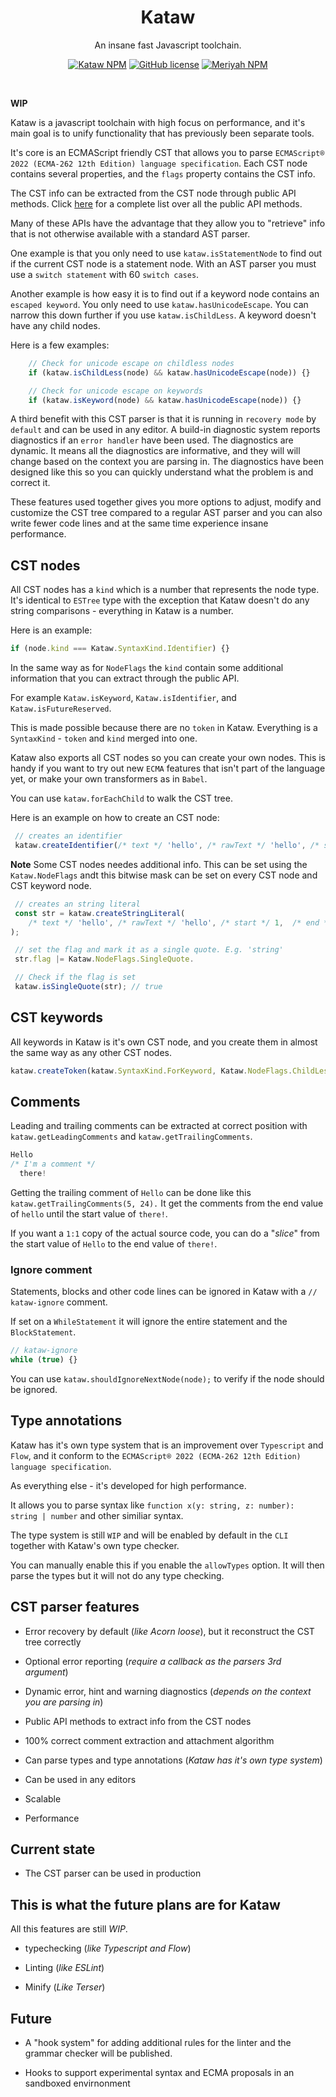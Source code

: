 <h1 align="center">Kataw</h1>

<p align="center"> An insane fast Javascript toolchain.</p>

<p align="center">
<a href="https://www.npmjs.com/package/kataw"><img src="https://img.shields.io/npm/v/kataw.svg?style=flat-square" alt="Kataw NPM"/></a>
<a href="https://lgtm.com/projects/g/kataw/kataw/context:javascript"><img src="https://img.shields.io/lgtm/grade/javascript/g/kataw/kataw.svg?logo=lgtm&logoWidth=18" alt="GitHub license" /></a>
<a href="https://github.com/kataw/kataw"><img src="https://img.shields.io/badge/code_style-kataw-ff69b4.svg?style=flat-square" alt="Meriyah NPM"/></a>
</p>
<br>

**WIP**

Kataw is a javascript toolchain with high focus on performance, and it's main goal is to unify functionality that has previously been separate tools.

It's core is an ECMAScript friendly CST that allows you to parse `ECMAScript® 2022 (ECMA-262 12th Edition) language specification`.
Each CST node contains several properties, and the `flags` property contains the CST info.

The CST info can be extracted from the CST node through public API methods. Click [here](https://github.com/kataw/kataw/tree/main/src/parser#public-api-methods-to-extract-info-from-cst-nodes) for a complete list over all the public API methods.

Many of these APIs have the advantage that they allow you to "retrieve" info that is not otherwise available with a standard AST parser.

One example is that you only need to use `kataw.isStatementNode` to find out if the current CST node is a statement node. With an AST parser you must use
a `switch statement` with 60 `switch cases`.

Another example is how easy it is to find out if a keyword node contains an `escaped keyword`. You only need to use `kataw.hasUnicodeEscape`. You can narrow this down further
if you use `kataw.isChildLess`. A keyword doesn't have any child nodes.

Here is a few examples:

```ts
    // Check for unicode escape on childless nodes
    if (kataw.isChildLess(node) && kataw.hasUnicodeEscape(node)) {}

    // Check for unicode escape on keywords
    if (kataw.isKeyword(node) && kataw.hasUnicodeEscape(node)) {}
```

A third benefit with this CST parser is that it is running in `recovery mode` by `default` and can be used in any editor. A build-in diagnostic system reports diagnostics if an `error handler` have been used. The diagnostics are dynamic. It means all the diagnostics are informative, and they will will change based on the context you
are parsing in. The diagnostics have been designed like this so you can quickly understand what the problem is and correct it.

These features used together gives you more options to adjust, modify and customize the CST tree compared to a regular AST parser and you can also write fewer
code lines and at the same time experience insane performance.

## CST nodes

All CST nodes has a `kind` which is a number that represents the node type. It's identical to `ESTree` type with the exception that Kataw doesn't do any
string comparisons - everything in Kataw is a number.

Here is an example:

```ts
if (node.kind === Kataw.SyntaxKind.Identifier) {}
```

In the same way as for `NodeFlags` the `kind` contain some additional information that you can extract through the public API.

For example `Kataw.isKeyword`, `Kataw.isIdentifier`, and `Kataw.isFutureReserved`.

This is made possible because there are no `token` in Kataw. Everything is
a `SyntaxKind` - `token` and `kind` merged into one.

Kataw also exports all CST nodes so you can create your own nodes. This is handy if you want to try out new `ECMA` features that isn't part of the language yet, or make your own transformers as in `Babel`.

You can use `kataw.forEachChild` to walk the CST tree.

Here is an example on how to create an CST node:

```ts
 // creates an identifier
 kataw.createIdentifier(/* text */ 'hello', /* rawText */ 'hello', /* start */ 1,  /* end */ 5)
```

**Note**  Some CST nodes needes additional info. This can be set using the `Kataw.NodeFlags` andt this bitwise mask can be set on every CST node and CST keyword node.

```ts
 // creates an string literal
 const str = kataw.createStringLiteral(
    /* text */ 'hello', /* rawText */ 'hello', /* start */ 1,  /* end */ 5
);

 // set the flag and mark it as a single quote. E.g. 'string'
 str.flag |= Kataw.NodeFlags.SingleQuote.

 // Check if the flag is set
 kataw.isSingleQuote(str); // true
```

## CST keywords

All keywords in Kataw is it's own CST node, and you create them in almost the same way as any other CST nodes.

```ts
kataw.createToken(kataw.SyntaxKind.ForKeyword, Kataw.NodeFlags.ChildLess, /* start */ 1,  /* end */ 5);
```

## Comments

Leading and trailing comments can be extracted at correct position with `kataw.getLeadingComments` and `kataw.getTrailingComments`.

```ts
Hello
/* I'm a comment */
  there!
```

Getting the trailing comment of `Hello` can be done like this `kataw.getTrailingComments(5, 24).` It get the comments from the end value of
`hello` until the start value of `there!`.

If you want a `1:1` copy of the actual source code, you can do a "*slice*" from the start value of `Hello` to the end value of `there!`.

### Ignore comment

Statements, blocks and other code lines can be ignored in Kataw with a `// kataw-ignore` comment.

If set on a `WhileStatement` it will ignore the entire statement and the `BlockStatement`.

```ts
// kataw-ignore
while (true) {}
```

You can use `kataw.shouldIgnoreNextNode(node);` to verify if the node should be ignored.


## Type annotations

Kataw has it's own type system that is an improvement over `Typescript` and `Flow`, and it
conform to the `ECMAScript® 2022 (ECMA-262 12th Edition) language specification`.

As everything else - it's developed for high performance.

It allows you to parse syntax like `function x(y: string, z: number): string | number` and other
similiar syntax.

The type system is still `WIP` and will be enabled by default in the `CLI` together with
Kataw's own type checker.

You can manually enable this if you enable the `allowTypes` option. It will then parse the types but it
will not do any type checking.


## CST parser features

- Error recovery by default (_like Acorn loose_), but it reconstruct the CST tree correctly

- Optional error reporting (_require a callback as the parsers 3rd argument_)

- Dynamic error, hint and warning diagnostics (_depends on the context you are parsing in_)

- Public API methods to extract info from the CST nodes

- 100% correct comment extraction and attachment algorithm

- Can parse types and type annotations (_Kataw has it's own type system_)

- Can be used in any editors

- Scalable

- Performance

## Current state

- The CST parser can be used in production


## This is what the future plans are for Kataw

All this features are still *WIP*.

- typechecking (_like Typescript and Flow_)

- Linting (_like ESLint_)

- Minify (_Like Terser_)


## Future

- A "hook system" for adding additional rules for the linter and the grammar checker will be published.

- Hooks to support experimental syntax and ECMA proposals in an sandboxed envirnonment
